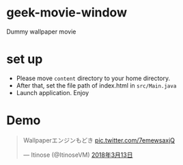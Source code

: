 # geek-movie-window
Dummy wallpaper movie 
# set up
- Please move ```content``` directory to your home directory. 
- After that, set the file path of index.html in ```src/Main.java```
- Launch application. Enjoy
# Demo 
<blockquote class="twitter-tweet" data-lang="ja"><p lang="ja" dir="ltr">Wallpaperエンジンもどき <a href="https://t.co/7emewsaxjQ">pic.twitter.com/7emewsaxjQ</a></p>&mdash; Itinose (@ItinoseVM) <a href="https://twitter.com/ItinoseVM/status/973502926239838208?ref_src=twsrc%5Etfw">2018年3月13日</a></blockquote>
<script async src="https://platform.twitter.com/widgets.js" charset="utf-8"></script>

